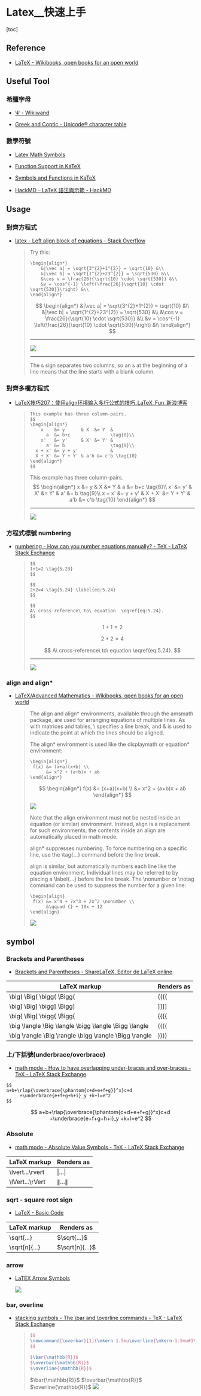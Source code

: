 # Latex__快速上手

[toc]
<!-- toc --> 


## Reference

- [LaTeX - Wikibooks, open books for an open world](https://en.wikibooks.org/wiki/LaTeX)



## Useful Tool

### 希臘字母

- [Ψ - Wikiwand](https://www.wikiwand.com/zh/%CE%A8)

- [Greek and Coptic - Unicode® character table](https://unicode-table.com/en/blocks/greek-coptic/)



### 數學符號

- [Latex Math Symbols](http://web.ift.uib.no/Teori/KURS/WRK/TeX/symALL.html)

- [Function Support in KaTeX](https://khan.github.io/KaTeX/function-support.html)

- [Symbols and Functions in KaTeX](https://utensil-site.github.io/available-in-katex/)

- [HackMD – LaTeX 語法與示範 - HackMD](https://hackmd.io/s/B1RwlM85Z#)


## Usage

### 對齊方程式

- [latex - Left align block of equations - Stack Overflow](https://stackoverflow.com/questions/2632628/left-align-block-of-equations)

    > Try this:
    > 
    > ```latex=
    > \begin{align*}
    >     &|\vec a| = \sqrt{3^{2}+1^{2}} = \sqrt{10} &\\
    >     &|\vec b| = \sqrt{1^{2}+23^{2}} = \sqrt{530} &\\ 
    >     &\cos v = \frac{26}{\sqrt{10} \cdot \sqrt{530}} &\\
    >     &v = \cos^{-1} \left(\frac{26}{\sqrt{10} \cdot \sqrt{530}}\right) &\\
    > \end{align*}
    > 
    > ```
    > 
    > $$
    > \begin{align*}
    >     &|\vec a| = \sqrt{3^{2}+1^{2}} = \sqrt{10} &\\
    >     &|\vec b| = \sqrt{1^{2}+23^{2}} = \sqrt{530} &\\ 
    >     &\cos v = \frac{26}{\sqrt{10} \cdot \sqrt{530}} &\\
    >     &v = \cos^{-1} \left(\frac{26}{\sqrt{10} \cdot \sqrt{530}}\right) &\\
    > \end{align*}
    > $$
    > 
    > ---
    > 
    > ![](https://screenshotscdn.firefoxusercontent.com/images/1a4c8de1-ed89-4ce7-92e2-19a63172d701.png)
    > 
    > ---
    > 
    > The `&` sign separates two columns, so an `&` at the beginning of a line means that the line starts with a blank column.

### 對齊多欄方程式

- [LaTeX技巧207：使用align环境输入多行公式的技巧_LaTeX_Fun_新浪博客](http://blog.sina.com.cn/s/blog_5e16f1770100gror.html)

    > ```
    > This example has three column-pairs.
    > $$
    > \begin{align*}
    >     x    &= y      & X  &= Y  &
    >       a  &= b+c               \tag{8}\\
    >     x'   &= y'     & X' &= Y' &
    >       a' &= b                 \tag{9}\\
    >   x + x' &= y + y'            &
    >   X + X' &= Y + Y' & a'b &= c'b \tag{10}
    > \end{align*}
    > $$
    > ```
    > 
    > This example has three column-pairs.
    > $$
    > \begin{align*}
    >     x    &= y      & X  &= Y  &
    >       a  &= b+c               \tag{8}\\
    >     x'   &= y'     & X' &= Y' &
    >       a' &= b                 \tag{9}\\
    >   x + x' &= y + y'            &
    >   X + X' &= Y + Y' & a'b &= c'b \tag{10}
    > \end{align*}
    > $$
    > 
    > ---
    > ![](https://screenshotscdn.firefoxusercontent.com/images/318030fd-3063-4b41-a38a-65542ffd9990.png)

### 方程式標號 numbering

- [numbering - How can you number equations manually? - TeX - LaTeX Stack Exchange](https://tex.stackexchange.com/questions/212559/how-can-you-number-equations-manually)

    > ```
    > $$
    > 1+1=2 \tag{5.23} 
    > $$
    > 
    > $$
    > 2+2=4 \tag{5.24} \label{eq:5.24}
    > $$
    > 
    > $$
    > A\ cross-reference\ to\ equation  \eqref{eq:5.24}.
    > $$
    > ```
    > 
    > $$
    > 1+1=2 \tag{5.23} 
    > $$
    > 
    > $$
    > 2+2=4 \tag{5.24} \label{eq:5.24}
    > $$
    > 
    > $$
    > A\ cross-reference\ to\ equation  \eqref{eq:5.24}.
    > $$
    > 
    > ---
    > 
    > ![](https://i.stack.imgur.com/ZFVDZ.png)

### align and align*

- [LaTeX/Advanced Mathematics - Wikibooks, open books for an open world](https://en.wikibooks.org/wiki/LaTeX/Advanced_Mathematics#align_and_align.2A)

    > The align and align* environments, available through the amsmath package, are used for arranging equations of multiple lines. As with matrices and tables, \\ specifies a line break, and & is used to indicate the point at which the lines should be aligned.
    > 
    > The align* environment is used like the displaymath or equation* environment:
    > 
    > ```latex=
    > \begin{align*}
    >  f(x) &= (x+a)(x+b) \\
    >       &= x^2 + (a+b)x + ab
    > \end{align*}
    > ```
    > 
    > $$
    > \begin{align*}
    >  f(x) &= (x+a)(x+b) \\
    >       &= x^2 + (a+b)x + ab
    > \end{align*}
    > $$
    > 
    > ![](https://wikimedia.org/api/rest_v1/media/math/render/svg/05e4336a5cf9dfec390fb4e531249b6a545e3971)
    > 
    > Note that the align environment must not be nested inside an equation (or similar) environment. Instead, align is a replacement for such environments; the contents inside an align are automatically placed in math mode.
    > 
    > align* suppresses numbering. To force numbering on a specific line, use the \tag{...} command before the line break.
    > 
    > align is similar, but automatically numbers each line like the equation environment. Individual lines may be referred to by placing a \label{...} before the line break. The \nonumber or \notag command can be used to suppress the number for a given line:
    > 
    > ```latex=
    > \begin{align}
    >  f(x) &= x^4 + 7x^3 + 2x^2 \nonumber \\
    >       &\qquad {} + 10x + 12
    > \end{align}
    > ```
    > 
    > ![](https://wikimedia.org/api/rest_v1/media/math/render/svg/7369945ec986b2e6fb819409dbd260058a622c91)
    > 

## symbol

### Brackets and Parentheses

- [Brackets and Parentheses - ShareLaTeX, Editor de LaTeX online](https://es.sharelatex.com/learn/latex/Brackets_and_Parentheses)


| LaTeX markup                                          | Renders as                                            |
|-------------------------------------------------------|-------------------------------------------------------|
| \big( \Big( \bigg( \Bigg(                             | $\big( \Big( \bigg( \Bigg($                       |
| \big] \Big] \bigg] \Bigg]                             | $\big] \Big] \bigg] \Bigg]$                             |
| \big\{ \Big\{ \bigg\{ \Bigg\{                         | $\big\{ \Big\{ \bigg\{ \Bigg\{$                         |
| \big \langle \Big \langle \bigg \langle \Bigg \langle | $\big \langle \Big \langle \bigg \langle \Bigg \langle$ |
| \big \rangle \Big \rangle \bigg \rangle \Bigg \rangle | $\big \rangle \Big \rangle \bigg \rangle \Bigg \rangle$ |


### 上/下括號(underbrace/overbrace)

- [math mode - How to have overlapping under-braces and over-braces - TeX - LaTeX Stack Exchange](https://tex.stackexchange.com/questions/12963/how-to-have-overlapping-under-braces-and-over-braces)

```
$$
a+b+\rlap{\overbrace{\phantom{c+d+e+f+g}}^x}c+d
     +\underbrace{e+f+g+h+i}_y +k+l=e^2
$$
```

$$
a+b+\rlap{\overbrace{\phantom{c+d+e+f+g}}^x}c+d
     +\underbrace{e+f+g+h+i}_y +k+l=e^2
$$

### Absolute

- [math mode - Absolute Value Symbols - TeX - LaTeX Stack Exchange](https://tex.stackexchange.com/questions/43008/absolute-value-symbols)

| LaTeX markup | Renders as     |
|--------------|----------------|
| \lvert...\rvert | $\lvert...\rvert$ |
| \lVert...\rVert | $\lVert...\rVert$ |

### sqrt - square root sign

- [LaTeX - Basic Code](http://www.malinc.se/math/latex/basiccodeen.php)


| LaTeX markup | Renders as     |
|--------------|----------------|
| \sqrt{...}    | $\sqrt{...}$    |
| \sqrt[n]{...} | $\sqrt[n]{...}$ |


### arrow
- [LaTEX Arrow Symbols](http://garsia.math.yorku.ca/MPWP/LATEXmath/node9.html)

    ![](http://garsia.math.yorku.ca/MPWP/LATEXmath/arrow1.gif)

### bar, overline

- [stacking symbols - The \bar and \overline commands - TeX - LaTeX Stack Exchange](https://tex.stackexchange.com/questions/22100/the-bar-and-overline-commands)

    > 
    > ```latex
    > $$
    > \newcommand{\overbar}[1]{\mkern 1.5mu\overline{\mkern-1.5mu#1\mkern-1.5mu}\mkern 1.5mu}
    > $$
    > 
    > $\bar{\mathbb{R}}$ 
    > $\overbar{\mathbb{R}}$ 
    > $\overline{\mathbb{R}}$
    > ``` 
    > $$
    > \newcommand{\overbar}[1]{\mkern 1.5mu\overline{\mkern-1.5mu#1\mkern-1.5mu}\mkern 1.5mu}
    > $$
    > 
    > $\bar{\mathbb{R}}$ $\overbar{\mathbb{R}}$ $\overline{\mathbb{R}}$
    > ![](https://i.stack.imgur.com/kN66B.png)





